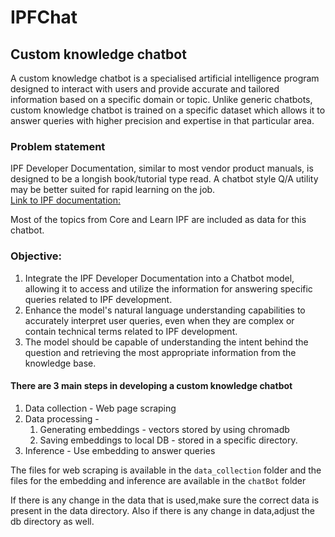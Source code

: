 # IPFChat
## Custom knowledge chatbot
A custom knowledge chatbot is a specialised artificial intelligence program designed to interact with users and provide accurate and tailored information based on a specific domain or topic.
Unlike generic chatbots, custom knowledge chatbot is trained on a specific dataset which allows it to answer queries with higher precision and expertise in that particular area.

### Problem statement
IPF Developer Documentation, similar to most vendor product manuals, is designed to be a longish book/tutorial type read. A chatbot style Q/A utility may be better suited for rapid learning on the job.<br>
[Link to IPF documentation:](https://docs.ipfdev.co.uk/home/RELEASE-IPF-2023.1.0/home.html)

Most of the topics from Core and Learn IPF are included as data for this chatbot.

### Objective:
1) Integrate the IPF Developer Documentation into a Chatbot model, allowing it to access and utilize the information for answering specific queries related to IPF development.
2) Enhance the model's natural language understanding capabilities to accurately interpret user queries, even when they are complex or contain technical terms related to IPF development.
3) The model should be capable of understanding the intent behind the question and retrieving the most appropriate information from the knowledge base.


#### There are 3 main steps in developing a custom knowledge chatbot

1) Data collection - Web page scraping
2) Data processing -
     1) Generating embeddings - vectors stored by using chromadb 
     2) Saving embeddings to local DB - stored in a specific directory.
3) Inference - Use embedding to answer queries

The files for web scraping is available in the ```data_collection``` folder and the files for the embedding and inference are available in the ```chatBot``` folder

If there is any change in the data that is used,make sure the correct data is present in the data directory.
Also if there is any change in data,adjust the db directory as well.





